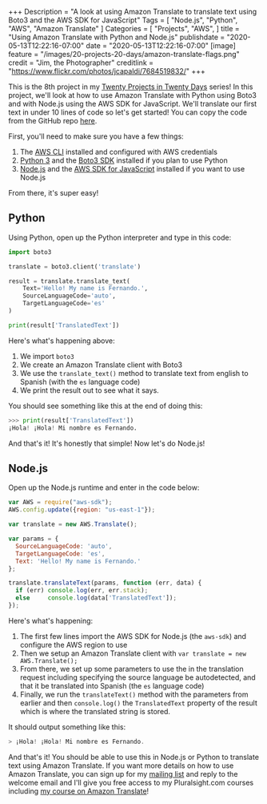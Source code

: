 +++
Description = "A look at using Amazon Translate to translate text using Boto3 and the AWS SDK for JavaScript"
Tags = [
  "Node.js",
  "Python",
  "AWS",
  "Amazon Translate"
]
Categories = [
  "Projects",
  "AWS",
]
title = "Using Amazon Translate with Python and Node.js"
publishdate = "2020-05-13T12:22:16-07:00"
date = "2020-05-13T12:22:16-07:00"
[image]
    feature = "/images/20-projects-20-days/amazon-translate-flags.png"
    credit = "Jim, the Photographer"
	  creditlink = "https://www.flickr.com/photos/jcapaldi/7684519832/"
+++

This is the 8th project in my [Twenty Projects in Twenty Days](https://fernandomc.com/posts/twenty-projects-in-twenty-days/) series! In this project, we'll look at how to use Amazon Translate with Python using Boto3 and with Node.js using the AWS SDK for JavaScript. We'll translate our first text in under 10 lines of code so let's get started! You can copy the code from the GitHub repo [here](https://github.com/fernando-mc/amazon-translate-examples).

<!--more-->

First, you'll need to make sure you have a few things:

1. The [AWS CLI](https://docs.aws.amazon.com/cli/latest/userguide/cli-chap-welcome.html) installed and configured with AWS credentials
2. [Python 3](https://www.python.org/downloads/) and the [Boto3 SDK](https://boto3.amazonaws.com/v1/documentation/api/latest/guide/quickstart.html) installed if you plan to use Python
3. [Node.js](https://nodejs.org/en/) and the [AWS SDK for JavaScript](https://aws.amazon.com/developers/getting-started/nodejs/) installed if you want to use Node.js

From there, it's super easy!

## Python

Using Python, open up the Python interpreter and type in this code:

```py
import boto3

translate = boto3.client('translate')

result = translate.translate_text(
    Text='Hello! My name is Fernando.',
    SourceLanguageCode='auto',
    TargetLanguageCode='es'
)

print(result['TranslatedText'])
```

Here's what's happening above:

1. We import `boto3`
2. We create an Amazon Translate client with Boto3
3. We use the `translate_text()` method to translate text from english to Spanish (with the `es` language code)
4. We print the result out to see what it says.

You should see something like this at the end of doing this:

```py
>>> print(result['TranslatedText'])
¡Hola! ¡Hola! Mi nombre es Fernando.
```

And that's it! It's honestly that simple! Now let's do Node.js!

## Node.js

Open up the Node.js runtime and enter in the code below:

```js
var AWS = require("aws-sdk");
AWS.config.update({region: "us-east-1"});

var translate = new AWS.Translate();

var params = {
  SourceLanguageCode: 'auto',
  TargetLanguageCode: 'es',
  Text: 'Hello! My name is Fernando.'
};

translate.translateText(params, function (err, data) {
  if (err) console.log(err, err.stack); 
  else     console.log(data['TranslatedText']);
});
```

Here's what's happening:

1. The first few lines import the AWS SDK for Node.js (the `aws-sdk`) and configure the AWS region to use
2. Then we setup an Amazon Translate client with `var translate = new AWS.Translate();`
3. From there, we set up some parameters to use the in the translation request including specifying the source language be autodetected, and that it be translated into Spanish (the `es` language code)
4. Finally, we run the `translateText()` method with the parameters from earlier and then `console.log()` the `TranslatedText` property of the result which is where the translated string is stored.

It should output something like this:

```js
> ¡Hola! ¡Hola! Mi nombre es Fernando.
```

And that's it! You should be able to use this in Node.js or Python to translate text using Amazon Translate. If you want more details on how to use Amazon Translate, you can sign up for my [mailing list](https://fernandomc.com/mailing-list) and reply to the welcome email and I'll give you free access to my Pluralsight.com courses including [my course on Amazon Translate](https://www.pluralsight.com/courses/aws-translate-text)!
